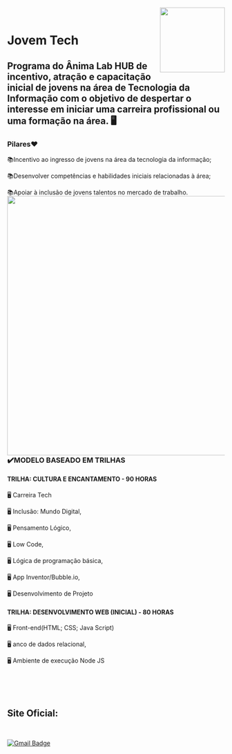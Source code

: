 <img align="right" width="150px" style="margin-top:-20px" src="https://user-images.githubusercontent.com/73598764/199052681-dd1d24e7-7024-4388-afd7-97476beabbb3.png">

# Jovem Tech
 ## Programa do Ânima Lab HUB de incentivo, atração e capacitação inicial de jovens na área de Tecnologia da Informação com o objetivo de despertar o interesse em iniciar uma carreira profissional ou uma formação na área. 🖥️



### Pilares❤

📚Incentivo ao ingresso de jovens na área da tecnologia da informação;

📚Desenvolver competências e habilidades iniciais relacionadas à área;

📚Apoiar à inclusão de jovens talentos no mercado de trabalho.

<img align="right" width="600px" style="margin-top:-20px" src="https://user-images.githubusercontent.com/117736787/200564980-62ddfe39-37c5-47bc-97ae-926dba9225ae.png">

### ✔️MODELO BASEADO EM TRILHAS

#### TRILHA: CULTURA E ENCANTAMENTO - 90 HORAS





<div display="inline-block">
 <p align="left">🖥️ Carreira Tech</p>
 <p align="left">🖥️ Inclusão: Mundo Digital,</p>
 <p align="left">🖥️ Pensamento Lógico,</p>
 <p align="left">🖥️ Low Code,</p>
 <p align="left">🖥️ Lógica de programação básica,</p>
 <p align="left">🖥️ App Inventor/Bubble.io,</p>
 <p align="left">🖥️ Desenvolvimento de Projeto</p>
</div>



#### TRILHA: DESENVOLVIMENTO WEB (INICIAL) - 80 HORAS

<div display="inline-block">
 <p align="left">🖥️ Front-end(HTML; CSS; Java Script)</p>
 <p align="left">🖥️ anco de dados relacional,</p>
 <p align="left">🖥️  Ambiente de execução Node JS</p>
</div>
<br>
<br>
<br>

## Site Oficial: 

<br>

[![Gmail Badge](https://img.shields.io/badge/-https://jovemtech.animahub.com.br/home-c14438?style=flat-square&logo=Outlook&logoColor=white&link=mailto:https://jovemtech.animahub.com.br/home)](https://jovemtech.animahub.com.br/home)

